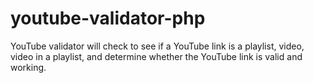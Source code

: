 # youtube-validator-php

YouTube validator will check to see if a YouTube link is a playlist, video, video in a playlist, and determine whether the YouTube link is valid and working.
